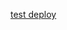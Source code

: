 

<a href="https://console.bluemix.net/devops/setup/deploy?repository=https%3A//git.ng.bluemix.net/adam.gandelman/chatbot-deploy&chatbotName=Chatbot&chatbotWorkspaceURL=https%3A//git.ng.bluemix.net/adam.gandelman/chatbot-deploy/raw/master/tmp/workspace.json">test deploy</a>
